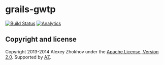 # grails-gwtp

[![Build Status](https://travis-ci.org/donbeave/grails-gwtp.svg?branch=master)](https://travis-ci.org/donbeave/grails-gwtp)
[![Analytics](https://ga-beacon.appspot.com/UA-71075299-1/grails-gwtp/main-page)](https://github.com/igrigorik/ga-beacon)

Copyright and license
---------------------

Copyright 2013-2014 Alexey Zhokhov under the [Apache License, Version 2.0](LICENSE). Supported by [AZ][zhokhov].

[zhokhov]: http://www.zhokhov.com
